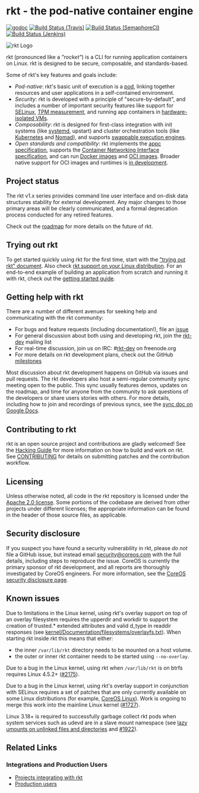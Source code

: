 # rkt - the pod-native container engine

[![godoc](https://godoc.org/github.com/rkt/rkt?status.svg)](http://godoc.org/github.com/rkt/rkt)
[![Build Status (Travis)](https://travis-ci.org/rkt/rkt.svg?branch=master)](https://travis-ci.org/rkt/rkt)
[![Build Status (SemaphoreCI)](https://semaphoreci.com/api/v1/rkt/rkt/branches/master/badge.svg)](https://semaphoreci.com/rkt/rkt)
[![Build Status (Jenkins)](https://jenkins-rkt-public.prod.coreos.systems/job/rkt-master-periodic/badge/icon)](https://jenkins-rkt-public.prod.coreos.systems/view/rkt/job/rkt-master-periodic/)

![rkt Logo](logos/rkt-horizontal-color.png)

rkt (pronounced like a _"rocket"_) is a CLI for running application containers on Linux. rkt is designed to be secure, composable, and standards-based.

Some of rkt's key features and goals include:

- _Pod-native_: rkt's basic unit of execution is a [pod][coreos-rkt-pod-blog], linking together resources and user applications in a self-contained environment.
- _Security_: rkt is developed with a principle of "secure-by-default", and includes a number of important security features like support for [SELinux][selinux], [TPM measurement][tpm], and running app containers in [hardware-isolated VMs][kvm].
- _Composability_: rkt is designed for first-class integration with init systems (like [systemd][systemd], upstart) and cluster orchestration tools (like [Kubernetes][kubernetes] and [Nomad][nomad]), and supports [swappable execution engines][architecture].
- _Open standards and compatibility_: rkt implements the [appc specification][rkt-and-appc], supports the [Container Networking Interface specification][cni], and can run [Docker images][docker] and [OCI images][oci-image-spec]. Broader native support for OCI images and runtimes is [in development][rkt-oci].

[coreos-rkt-pod-blog]: https://coreos.com/blog/rkt-and-kubernetes.html
[architecture]: Documentation/devel/architecture.md
[systemd]: Documentation/using-rkt-with-systemd.md
[kubernetes]: Documentation/using-rkt-with-kubernetes.md
[nomad]: Documentation/using-rkt-with-nomad.md
[docker]: Documentation/running-docker-images.md
[networking]: Documentation/networking.md
[kvm]: Documentation/running-kvm-stage1.md
[rkt-and-appc]: Documentation/app-container.md
[cni]: https://github.com/appc/cni
[selinux]: Documentation/selinux.md
[tpm]: Documentation/devel/tpm.md
[oci-image-spec]: https://github.com/opencontainers/image-spec
[rkt-oci]: https://github.com/rkt/rkt/projects/4

## Project status

The rkt v1.x series provides command line user interface and on-disk data structures stability for external development. Any major changes to those primary areas will be clearly communicated, and a formal deprecation process conducted for any retired features.

Check out the [roadmap](ROADMAP.md) for more details on the future of rkt.

## Trying out rkt

To get started quickly using rkt for the first time, start with the ["trying out rkt" document](Documentation/trying-out-rkt.md).
Also check [rkt support on your Linux distribution](Documentation/distributions.md).
For an end-to-end example of building an application from scratch and running it with rkt, check out the [getting started guide](Documentation/getting-started-guide.md).

## Getting help with rkt

There are a number of different avenues for seeking help and communicating with the rkt community:
- For bugs and feature requests (including documentation!), file an [issue][new-issue]
- For general discussion about both using and developing rkt, join the [rkt-dev][rkt-dev] mailing list
- For real-time discussion, join us on IRC: #[rkt-dev][irc] on freenode.org
- For more details on rkt development plans, check out the GitHub [milestones][milestones]

Most discussion about rkt development happens on GitHub via issues and pull requests.
The rkt developers also host a semi-regular community sync meeting open to the public.
This sync usually features demos, updates on the roadmap, and time for anyone from the community to ask questions of the developers or share users stories with others.
For more details, including how to join and recordings of previous syncs, see the [sync doc on Google Docs][sync-doc].

[new-issue]: https://github.com/rkt/rkt/issues/new
[rkt-dev]: https://groups.google.com/forum/?hl=en#!forum/rkt-dev
[irc]: irc://irc.freenode.org:6667/#rkt-dev
[milestones]: https://github.com/rkt/rkt/milestones
[sync-doc]: https://docs.google.com/document/d/1NT_J5X2QErtKgd8Y3TFXNknWhJx_yOCMJnq3Iy2jPgE/edit#

## Contributing to rkt

rkt is an open source project and contributions are gladly welcomed!
See the [Hacking Guide](Documentation/hacking.md) for more information on how to build and work on rkt.
See [CONTRIBUTING](CONTRIBUTING.md) for details on submitting patches and the contribution workflow.

## Licensing

Unless otherwise noted, all code in the rkt repository is licensed under the [Apache 2.0 license](LICENSE).
Some portions of the codebase are derived from other projects under different licenses; the appropriate information can be found in the header of those source files, as applicable.

## Security disclosure

If you suspect you have found a security vulnerability in rkt, please *do not* file a GitHub issue, but instead email <security@coreos.com> with the full details, including steps to reproduce the issue.
CoreOS is currently the primary sponsor of rkt development, and all reports are thoroughly investigated by CoreOS engineers.
For more information, see the [CoreOS security disclosure page](https://coreos.com/security/disclosure/).

## Known issues

Due to limitations in the Linux kernel, using rkt's overlay support on top of an overlay filesystem requires the upperdir and workdir to support the creation of trusted.* extended attributes and valid d_type in readdir responses (see [kernel/Documentation/filesystems/overlayfs.txt](https://www.kernel.org/doc/Documentation/filesystems/overlayfs.txt)). When starting rkt inside rkt this means that either:
- the inner `/var/lib/rkt` directory needs to be mounted on a host volume.
- the outer or inner rkt container needs to be started using `--no-overlay`.

Due to a bug in the Linux kernel, using rkt when `/var/lib/rkt` is on btrfs requires Linux 4.5.2+ ([#2175](https://github.com/rkt/rkt/issues/2175)).

Due to a bug in the Linux kernel, using rkt's overlay support in conjunction with SELinux requires a set of patches that are only currently available on some Linux distributions (for example, [CoreOS Linux](https://github.com/coreos/coreos-overlay/tree/master/sys-kernel/coreos-sources/files)). Work is ongoing to merge this work into the mainline Linux kernel ([#1727](https://github.com/rkt/rkt/issues/1727#issuecomment-173203129)).

Linux 3.18+ is required to successfully garbage collect rkt pods when system services such as udevd are in a slave mount namespace (see [lazy umounts on unlinked files and directories](https://github.com/torvalds/linux/commit/8ed936b) and [#1922](https://github.com/rkt/rkt/issues/1922)).

## Related Links

### Integrations and Production Users

- [Projects integrating with rkt](https://github.com/rkt/rkt/blob/master/Documentation/integrations.md)
- [Production users](https://github.com/rkt/rkt/blob/master/Documentation/production-users.md)

